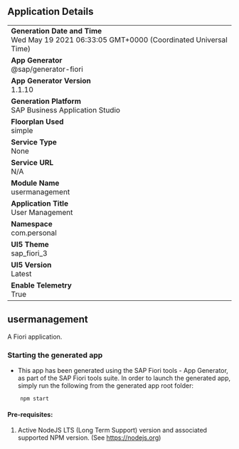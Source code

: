 ## Application Details
|               |
| ------------- |
|**Generation Date and Time**<br>Wed May 19 2021 06:33:05 GMT+0000 (Coordinated Universal Time)|
|**App Generator**<br>@sap/generator-fiori|
|**App Generator Version**<br>1.1.10|
|**Generation Platform**<br>SAP Business Application Studio|
|**Floorplan Used**<br>simple|
|**Service Type**<br>None|
|**Service URL**<br>N/A
|**Module Name**<br>usermanagement|
|**Application Title**<br>User Management|
|**Namespace**<br>com.personal|
|**UI5 Theme**<br>sap_fiori_3|
|**UI5 Version**<br>Latest|
|**Enable Telemetry**<br>True|

## usermanagement

A Fiori application.

### Starting the generated app

-   This app has been generated using the SAP Fiori tools - App Generator, as part of the SAP Fiori tools suite.  In order to launch the generated app, simply run the following from the generated app root folder:

```
    npm start
```


#### Pre-requisites:

1. Active NodeJS LTS (Long Term Support) version and associated supported NPM version.  (See https://nodejs.org)


